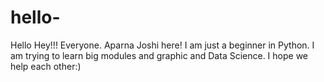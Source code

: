 # hello-
Hello
Hey!!! Everyone.
Aparna Joshi here! I am just a beginner in Python.
I am trying to learn big modules and graphic and Data Science.
I hope we help each other:)
